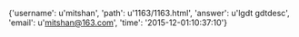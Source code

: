{'username': u'mitshan', 'path': u'1163/1163.html', 'answer': u'lgdt gdtdesc', 'email': u'mitshan@163.com', 'time': '2015-12-01:10:37:10'}